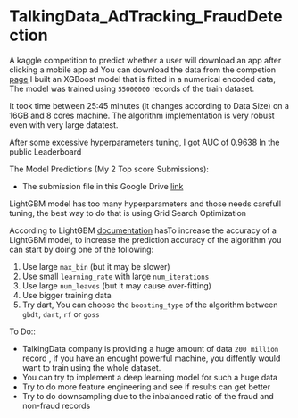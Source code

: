 # TalkingData_AdTracking_FraudDetection
A kaggle competition to predict whether a user will download an app after clicking a mobile app ad
  You can download the data from the competion [page](https://www.kaggle.com/c/talkingdata-adtracking-fraud-detection/data)
I built an XGBoost model that is fitted in a numerical encoded data, The model was trained using ```55000000``` records of the train dataset.

It took time between 25:45 minutes (it changes according to Data Size) on a 16GB and 8 cores machine.
  The algorithm implementation is very robust even with very large datatest. 

After some excessive hyperparameters tuning, I got AUC of 0.9638 ln the public Leaderboard

The Model Predictions (My 2 Top score Submissions):
- The submission file in this Google Drive [link](https://drive.google.com/open?id=1eIZhyslIta25YjRRQVjM76CHQm9BkLRu)

LightGBM model has too many hyperparameters and those needs carefull tuning, the best way to do that is using Grid Search Optimization 

According to LightGBM [documentation](https://lightgbm.readthedocs.io/en/latest/) hasTo increase the accuracy of a LightGBM model, to increase the prediction accuracy of the algorithm you can start by doing one of the following:

1. Use large ```max_bin``` (but it may be slower)
2. Use small ```learning_rate``` with large ```num_iterations```
3. Use large ```num_leaves``` (but it may cause over-fitting)
4. Use bigger training data
5. Try dart, You can choose the ```boosting_type``` of the algorithm between ```gbdt```, ```dart```, ```rf``` or ```goss``` 

To Do::
  - TalkingData company is providing a huge amount of data ```200 million``` record , if you have an enought powerful machine, you diffently would want to train using the whole dataset.
  - You can try tp implement a deep learning model for such a huge data
  - Try to do more feature engineering and see if results can get better
  - Try to do downsampling due to the inbalanced ratio of the fraud and non-fraud records 
